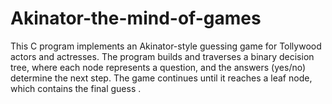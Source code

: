 # Akinator-the-mind-of-games
This C program implements an Akinator-style guessing game for Tollywood actors and actresses. The program builds and traverses a binary decision tree, where each node represents a question, and the answers (yes/no) determine the next step. The game continues until it reaches a leaf node, which contains the final guess .
